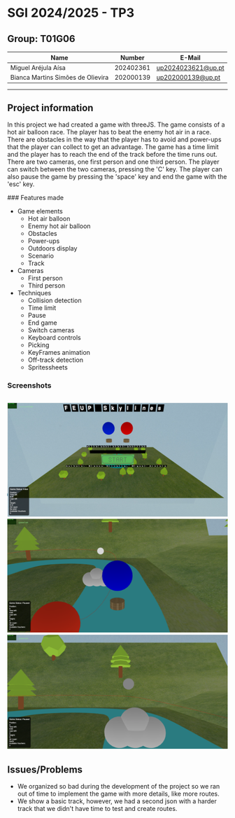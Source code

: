 # SGI 2024/2025 - TP3

## Group: T01G06

| Name             | Number    | E-Mail             |
| ---------------- | --------- | ------------------ |
| Miguel Aréjula Aísa        | 202402361 | up2024023621@up.pt               |
| Bianca Martins Simões de Olievira| 202000139 | up202000139@up.pt               |

----
## Project information

In this project we had created a game with threeJS. The game consists of a hot air balloon race. The player has to beat the enemy hot air in a race. There are obstacles in the way that the player has to avoid and power-ups that the player can collect to get an advantage. The game has a time limit and the player has to reach the end of the track before the time runs out. There are two cameras, one first person and one third person. The player can switch between the two cameras, pressing the 'C' key. The player can also pause the game by pressing the 'space' key and end the game with the 'esc' key.   

### Features made
- Game elements
  - Hot air balloon
  - Enemy hot air balloon
  - Obstacles
  - Power-ups
  - Outdoors display
  - Scenario
  - Track
- Cameras
  - First person
  - Third person
- Techniques
  - Collision detection
  - Time limit
  - Pause
  - End game
  - Switch cameras
  - Keyboard controls
  - Picking
  - KeyFrames animation
  - Off-track detection
  - Spritessheets 

### Screenshots
![initial](./screenshots/initialState.png)
![second](./screenshots/second.png)
![firstCam](./screenshots/firstCam.png)
----
## Issues/Problems

- We organized so bad during the development of the project so we ran out of time to implement the game with more details, like more routes. 
-  We show a basic track, however, we had a second json with a harder track that we didn't have time to test and create routes.

